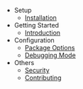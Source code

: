 - Setup
    - [Installation](/docs/laravel-datatables/{{version}}/installation)
- Getting Started
    - [Introduction](/docs/laravel-datatables/{{version}}/introduction)
- Configuration
    - [Package Options](/docs/laravel-datatables/{{version}}/general-settings)
    - [Debugging Mode](/docs/laravel-datatables/{{version}}/debugger)
- Others
    - [Security](/docs/laravel-datatables/{{version}}/security)
    - [Contributing](/docs/laravel-datatables/{{version}}/contributing)
